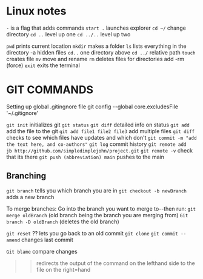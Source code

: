 # Linux notes 
`-` is a flag that adds commands
`start .` 	launches explorer
`cd ~/`  	change directory
`cd ..`      level up one
`cd ../..`	level up two

`pwd` 		prints current location
`mkdir`  	makes a folder
`ls`  		lists everything in the directory -a hidden files
`cd..`		one directory above
`cd ../` 	relative path
`touch`		creates file
`mv`		move and rename
`rm`		deletes files for directories add -rm (force)
`exit`		exits the terminal

# GIT COMMANDS

Setting up global .gitingnore file
git config --global core.excludesFile '~/.gitignore'

`git init`	initializes git
`git status`
`git diff`	detailed info on status
`git add`		add the file to the git
`git add file1 file2 file3`   add multiple files
`git diff` 	checks to see which files have updates and which don't 
`git commit -m "add the text here, and co-authors"`
`git log`		commit history
`git remote add 	jb http://github.com/simpledimplejohn/project.git`
`git remote -v`	check that its there
`git push (abbreviation) main`	pushes to the main


## Branching
`git branch`	tells you which branch you are in
`git checkout -b newBranch`  adds a new branch

To merge branches:
Go into the branch you want to merge to--then run:
`git merge oldBranch`  (old branch being the branch you are merging from)
`Git branch -D oldBranch`  (deletes the old branch)


`git reset`	?? lets you go back to an old commit
`git clone`	
`git commit --amend` changes last commit

`Git blame` 	compare changes

>> redirects the output of the command on the lefthand side to the file on the right=hand

